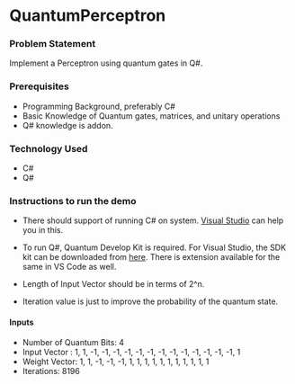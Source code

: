 # QuantumPerceptron

### Problem Statement
Implement a Perceptron using quantum gates in Q#.

### Prerequisites
- Programming Background, preferably C#
- Basic Knowledge of Quantum gates, matrices, and unitary operations
-	Q# knowledge is addon. 

### Technology Used
-	C#
-	Q#

### Instructions to run the demo
- There should support of running C# on system. [Visual Studio](https://visualstudio.microsoft.com/downloads/) can help you in this. 
- To run Q#, Quantum Develop Kit is required. For Visual Studio, the SDK kit can be downloaded from [here](https://marketplace.visualstudio.com/items?itemName=quantum.DevKit). There is extension available for the same in VS Code as well. 

- Length of Input Vector should be in terms of 2^n.
- Iteration value is just to improve the probability of the quantum state. 

#### Inputs
- Number of Quantum Bits: 4  
- Input Vector : 1, 1, -1, -1, -1, -1, -1, -1, -1, -1, -1, -1, -1, -1, -1, 1
- Weight Vector: 1, 1, -1, -1, -1, 1, 1, 1, 1, 1, 1, 1, 1, 1, 1, 1
- Iterations: 8196
